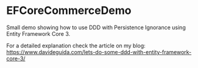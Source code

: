 # EFCoreCommerceDemo

Small demo showing how to use DDD with Persistence Ignorance using Entity Framework Core 3.

For a detailed explanation check the article on my blog: https://www.davideguida.com/lets-do-some-ddd-with-entity-framework-core-3/
